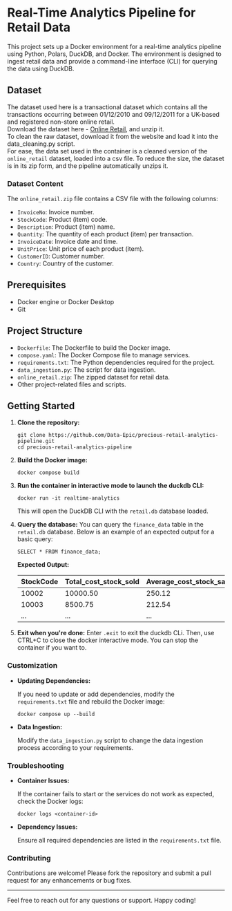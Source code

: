 
# Real-Time Analytics Pipeline for Retail Data

This project sets up a Docker environment for a real-time analytics pipeline using Python, Polars, DuckDB, and Docker. The environment is designed to ingest retail data and provide a command-line interface (CLI) for querying the data using DuckDB.

## Dataset

The dataset used here is a transactional dataset which contains all the transactions occurring between 01/12/2010 and 09/12/2011 for a UK-based and registered non-store online retail. 
 <br>
Download the dataset here - [Online Retail](http://archive.ics.uci.edu/dataset/352/online+retail), and unzip it. 
<br>
To clean the raw dataset, download it from the website and load it into the data_cleaning.py script. 
<br>
For ease, the data set used in the container is a cleaned version of the `online_retail` dataset, loaded into a csv file. To reduce the size, the dataset is in its zip form, and the pipeline automatically unzips it.

### Dataset Content

The `online_retail.zip` file contains a CSV file with the following columns:

- `InvoiceNo`: Invoice number.
- `StockCode`: Product (item) code.
- `Description`: Product (item) name.
- `Quantity`: The quantity of each product (item) per transaction.
- `InvoiceDate`: Invoice date and time.
- `UnitPrice`: Unit price of each product (item).
- `CustomerID`: Customer number.
- `Country`: Country of the customer.

## Prerequisites

- Docker engine or Docker Desktop
- Git

## Project Structure

- `Dockerfile`: The Dockerfile to build the Docker image.
- `compose.yaml`: The Docker Compose file to manage services.
- `requirements.txt`: The Python dependencies required for the project.
- `data_ingestion.py`: The script for data ingestion.
- `online_retail.zip`: The zipped dataset for retail data.
- Other project-related files and scripts.

## Getting Started

1. **Clone the repository:**

   ```
   git clone https://github.com/Data-Epic/precious-retail-analytics-pipeline.git
   cd precious-retail-analytics-pipeline
   ```

2. **Build the Docker image:**

   ```
   docker compose build
   ```

3. **Run the container in interactive mode to launch the duckdb CLI:**

   ```
   docker run -it realtime-analytics
   ```

   This will open the DuckDB CLI with the `retail.db` database loaded.

4. **Query the database:**
You can query the `finance_data` table in the `retail.db` database. Below is an example of an expected output for a basic query:

   ```
   SELECT * FROM finance_data;
   ```

   **Expected Output:**

   | StockCode | Total_cost_stock_sold | Average_cost_stock_sales | Min_sales | Max_sales |
   |-----------|------------------------|--------------------------|-----------|-----------|
   | 10002     | 10000.50               | 250.12                   | 10.00     | 500.00    |
   | 10003     | 8500.75                | 212.54                   | 5.00      | 400.00    |
   | ...       | ...                    | ...                      | ...       | ...       |

5. **Exit when you're done:**
Enter `.exit` to exit the duckdb CLi. Then, use CTRL+C to close the docker interactive mode.
You can stop the container if you want to.


### Customization

- **Updating Dependencies:**
  
  If you need to update or add dependencies, modify the `requirements.txt` file and rebuild the Docker image:

  ```
  docker compose up --build
  ```

- **Data Ingestion:**
  
  Modify the `data_ingestion.py` script to change the data ingestion process according to your requirements.

### Troubleshooting

- **Container Issues:**

  If the container fails to start or the services do not work as expected, check the Docker logs:

  ```
  docker logs <container-id>
  ```

- **Dependency Issues:**

  Ensure all required dependencies are listed in the `requirements.txt` file.

### Contributing

Contributions are welcome! Please fork the repository and submit a pull request for any enhancements or bug fixes.

---

Feel free to reach out for any questions or support. Happy coding!

    

